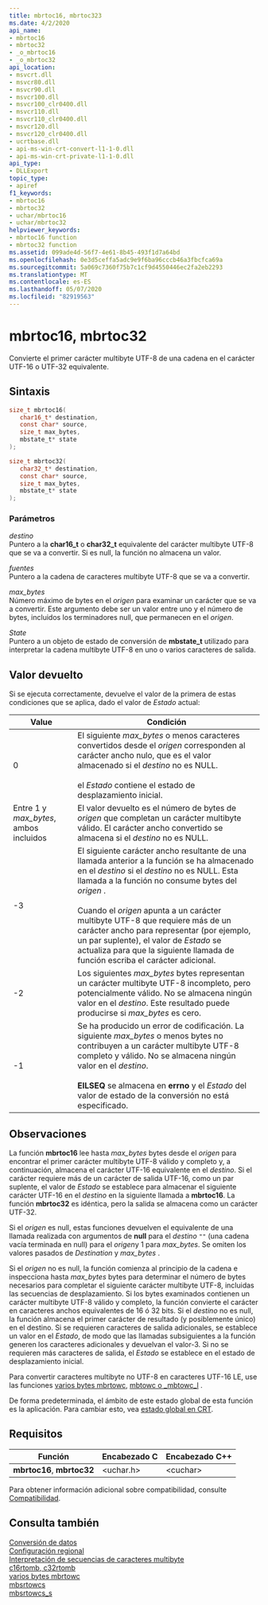 ```yaml
---
title: mbrtoc16, mbrtoc323
ms.date: 4/2/2020
api_name:
- mbrtoc16
- mbrtoc32
- _o_mbrtoc16
- _o_mbrtoc32
api_location:
- msvcrt.dll
- msvcr80.dll
- msvcr90.dll
- msvcr100.dll
- msvcr100_clr0400.dll
- msvcr110.dll
- msvcr110_clr0400.dll
- msvcr120.dll
- msvcr120_clr0400.dll
- ucrtbase.dll
- api-ms-win-crt-convert-l1-1-0.dll
- api-ms-win-crt-private-l1-1-0.dll
api_type:
- DLLExport
topic_type:
- apiref
f1_keywords:
- mbrtoc16
- mbrtoc32
- uchar/mbrtoc16
- uchar/mbrtoc32
helpviewer_keywords:
- mbrtoc16 function
- mbrtoc32 function
ms.assetid: 099ade4d-56f7-4e61-8b45-493f1d7a64bd
ms.openlocfilehash: 0e3d5ceffa5adc9e9f6ba96cccb46a3fbcfca69a
ms.sourcegitcommit: 5a069c7360f75b7c1cf9d4550446ec2fa2eb2293
ms.translationtype: MT
ms.contentlocale: es-ES
ms.lasthandoff: 05/07/2020
ms.locfileid: "82919563"
---
```

# <a name="mbrtoc16-mbrtoc32"></a>mbrtoc16, mbrtoc32

Convierte el primer carácter multibyte UTF-8 de una cadena en el carácter UTF-16 o UTF-32 equivalente.

## <a name="syntax"></a>Sintaxis

```C
size_t mbrtoc16(
   char16_t* destination,
   const char* source,
   size_t max_bytes,
   mbstate_t* state
);

size_t mbrtoc32(
   char32_t* destination,
   const char* source,
   size_t max_bytes,
   mbstate_t* state
);
```

### <a name="parameters"></a>Parámetros

*destino*\
Puntero a la **char16_t** o **char32_t** equivalente del carácter multibyte UTF-8 que se va a convertir. Si es null, la función no almacena un valor.

*fuentes*\
Puntero a la cadena de caracteres multibyte UTF-8 que se va a convertir.

*max_bytes*\
Número máximo de bytes en el *origen* para examinar un carácter que se va a convertir. Este argumento debe ser un valor entre uno y el número de bytes, incluidos los terminadores null, que permanecen en el *origen*.

*State*\
Puntero a un objeto de estado de conversión de **mbstate_t** utilizado para interpretar la cadena multibyte UTF-8 en uno o varios caracteres de salida.

## <a name="return-value"></a>Valor devuelto

Si se ejecuta correctamente, devuelve el valor de la primera de estas condiciones que se aplica, dado el valor de *Estado* actual:

|Value|Condición|
|-----------|---------------|
|0|El siguiente *max_bytes* o menos caracteres convertidos desde el *origen* corresponden al carácter ancho nulo, que es el valor almacenado si el *destino* no es NULL.<br /><br /> el *Estado* contiene el estado de desplazamiento inicial.|
|Entre 1 y *max_bytes*, ambos incluidos|El valor devuelto es el número de bytes de *origen* que completan un carácter multibyte válido. El carácter ancho convertido se almacena si el *destino* no es NULL.|
|-3|El siguiente carácter ancho resultante de una llamada anterior a la función se ha almacenado en el *destino* si el *destino* no es NULL. Esta llamada a la función no consume bytes del *origen* .<br /><br /> Cuando el *origen* apunta a un carácter multibyte UTF-8 que requiere más de un carácter ancho para representar (por ejemplo, un par suplente), el valor de *Estado* se actualiza para que la siguiente llamada de función escriba el carácter adicional.|
|-2|Los siguientes *max_bytes* bytes representan un carácter multibyte UTF-8 incompleto, pero potencialmente válido. No se almacena ningún valor en el *destino*. Este resultado puede producirse si *max_bytes* es cero.|
|-1|Se ha producido un error de codificación. La siguiente *max_bytes* o menos bytes no contribuyen a un carácter multibyte UTF-8 completo y válido. No se almacena ningún valor en el *destino*.<br /><br /> **EILSEQ** se almacena en **errno** y el *Estado* del valor de estado de la conversión no está especificado.|

## <a name="remarks"></a>Observaciones

La función **mbrtoc16** lee hasta *max_bytes* bytes desde el *origen* para encontrar el primer carácter multibyte UTF-8 válido y completo y, a continuación, almacena el carácter UTF-16 equivalente en el *destino*. Si el carácter requiere más de un carácter de salida UTF-16, como un par suplente, el valor de *Estado* se establece para almacenar el siguiente carácter UTF-16 en el *destino* en la siguiente llamada a **mbrtoc16**. La función **mbrtoc32** es idéntica, pero la salida se almacena como un carácter UTF-32.

Si el *origen* es null, estas funciones devuelven el equivalente de una llamada realizada con argumentos de **null** para el *destino* `""` (una cadena vacía terminada en null) para el *origen*y 1 para *max_bytes*. Se omiten los valores pasados de *Destination* y *max_bytes* .

Si el *origen* no es null, la función comienza al principio de la cadena e inspecciona hasta *max_bytes* bytes para determinar el número de bytes necesarios para completar el siguiente carácter multibyte UTF-8, incluidas las secuencias de desplazamiento. Si los bytes examinados contienen un carácter multibyte UTF-8 válido y completo, la función convierte el carácter en caracteres anchos equivalentes de 16 ó 32 bits. Si el *destino* no es null, la función almacena el primer carácter de resultado (y posiblemente único) en el destino. Si se requieren caracteres de salida adicionales, se establece un valor en el *Estado*, de modo que las llamadas subsiguientes a la función generen los caracteres adicionales y devuelvan el valor-3. Si no se requieren más caracteres de salida, el *Estado* se establece en el estado de desplazamiento inicial.

Para convertir caracteres multibyte no UTF-8 en caracteres UTF-16 LE, use las funciones [varios bytes mbrtowc](mbrtowc.md), [mbtowc o _mbtowc_l](mbtowc-mbtowc-l.md) .

De forma predeterminada, el ámbito de este estado global de esta función es la aplicación. Para cambiar esto, vea [estado global en CRT](../global-state.md).

## <a name="requirements"></a>Requisitos

|Función|Encabezado C|Encabezado C++|
|--------------|--------------|------------------|
|**mbrtoc16**, **mbrtoc32**|\<uchar.h>|\<cuchar>|

Para obtener información adicional sobre compatibilidad, consulte [Compatibilidad](../compatibility.md).

## <a name="see-also"></a>Consulta también

[Conversión de datos](../data-conversion.md)\
[Configuración regional](../locale.md)\
[Interpretación de secuencias de caracteres multibyte](../interpretation-of-multibyte-character-sequences.md)\
[c16rtomb, c32rtomb](c16rtomb-c32rtomb1.md)\
[varios bytes mbrtowc](mbrtowc.md)\
[mbsrtowcs](mbsrtowcs.md)\
[mbsrtowcs_s](mbsrtowcs-s.md)
